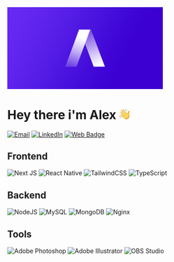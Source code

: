 <img src="./public/og_image.png" width="356px">
<h1>Hey there i'm Alex <img src="./public/hand.webp" width="24px" style="color:unset;"></h1>

[![Email](https://img.shields.io/badge/-Email-000?logo=gmail&logoColor=white&style=for-the-badge)](mailto:alexander.mamani.dev@gmail.com)
[![LinkedIn](https://img.shields.io/badge/-Linkedin-000?logo=linkedin&logoColor=white&style=for-the-badge)](https://www.linkedin.com/in/alexander-mamani)
[![Web Badge](https://img.shields.io/badge/-Portfolio-000?logo=react&logoColor=white&style=for-the-badge)](https://alexdev.com.ar)

<h2 style="color:unset;">Frontend</h2>

![Next JS](https://img.shields.io/badge/-NextJS-000?logo=next.js&logoColor=white&style=for-the-badge)
![React Native](https://img.shields.io/badge/-React%20Native-000?logo=react&logoColor=white&style=for-the-badge)
![TailwindCSS](https://img.shields.io/badge/-TailwindCSS-000?logo=tailwindcss&logoColor=white&style=for-the-badge)
![TypeScript](https://img.shields.io/badge/-Typescript-000?logo=typescript&logoColor=white&style=for-the-badge)

<h2 style="color:unset;">Backend</h2>

![NodeJS](https://img.shields.io/badge/-nodejs-000?logo=node.js&logoColor=white&style=for-the-badge)
![MySQL](https://img.shields.io/badge/-mysql-000?logo=mysql&logoColor=white&style=for-the-badge)
![MongoDB](https://img.shields.io/badge/-mongodb-000?logo=mongodb&logoColor=white&style=for-the-badge)
![Nginx](https://img.shields.io/badge/-nginx-000?logo=nginx&logoColor=white&style=for-the-badge)

<h2 style="color:unset;">Tools</h2>

![Adobe Photoshop](https://img.shields.io/badge/-photoshop-000?logo=adobephotoshop&logoColor=white&style=for-the-badge)
![Adobe Illustrator](https://img.shields.io/badge/-illustrator-000?logo=adobeillustrator&logoColor=white&style=for-the-badge)
![OBS Studio](https://img.shields.io/badge/-OBS%20Studio-000?logo=obsstudio&logoColor=white&style=for-the-badge)
